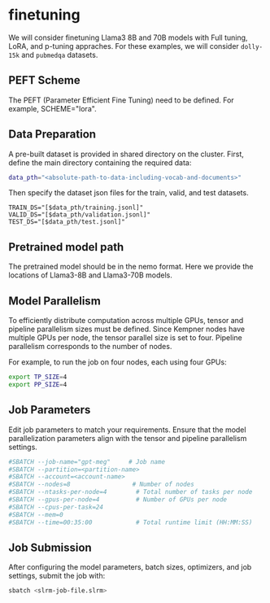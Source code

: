 
# finetuning

We will consider finetuning Llama3 8B and 70B models with Full tuning, LoRA, and p-tuning appraches. For 
these examples, we will consider `dolly-15k` and `pubmedqa` datasets. 

## PEFT Scheme

The PEFT (Parameter Efficient Fine Tuning) need to be defined. For example, SCHEME="lora". 

## Data Preparation

 A pre-built dataset is provided in shared directory on the cluster.   First, define the main directory containing the required data:

```bash
data_pth="<absolute-path-to-data-including-vocab-and-documents>"
```

Then specify the dataset json files for the train, valid, and test datasets.

```
TRAIN_DS="[$data_pth/training.jsonl]"
VALID_DS="[$data_pth/validation.jsonl]"
TEST_DS="[$data_pth/test.jsonl]"
```
## Pretrained model path

The pretrained model should be in the nemo format. Here we provide the locations of 
Llama3-8B and Llama3-70B models. 

## Model Parallelism

To efficiently distribute computation across multiple GPUs, tensor and pipeline parallelism sizes must be defined. 
Since Kempner nodes have multiple GPUs per node, the tensor parallel size is set to four. 
Pipeline parallelism corresponds to the number of nodes.

For example, to run the job on four nodes, each using four GPUs:

```bash
export TP_SIZE=4
export PP_SIZE=4
```

## Job Parameters

Edit job parameters to match your requirements. Ensure that the model parallelization parameters align with the tensor and pipeline parallelism settings.

```bash
#SBATCH --job-name="gpt-meg"     # Job name
#SBATCH --partition=<partition-name>
#SBATCH --account=<account-name>
#SBATCH --nodes=8                 # Number of nodes
#SBATCH --ntasks-per-node=4        # Total number of tasks per node
#SBATCH --gpus-per-node=4          # Number of GPUs per node
#SBATCH --cpus-per-task=24
#SBATCH --mem=0
#SBATCH --time=00:35:00            # Total runtime limit (HH:MM:SS)
```

## Job Submission

After configuring the model parameters, batch sizes, optimizers, and job settings, submit the job with:

```bash
sbatch <slrm-job-file.slrm>
```

